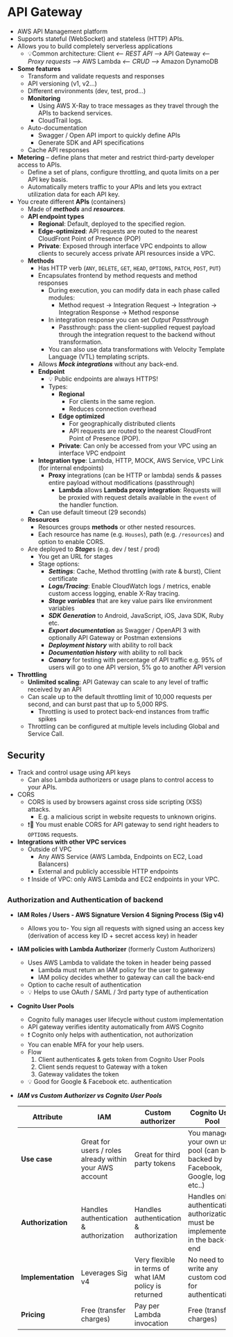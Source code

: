 # API Gateway

- AWS API Management platform
- Supports stateful (WebSocket) and stateless (HTTP) APIs.
- Allows you to build completely serverless applications
  - 💡Common architecture: Client *<-- REST API -->* API Gateway *<-- Proxy requests -->* AWS Lambda *<-- CRUD -->* Amazon DynamoDB
- **Some features**
  - Transform and validate requests and responses
  - API versioning (v1, v2...)
  - Different environments (dev, test, prod...)
  - **Monitoring**
    - Using AWS X-Ray to trace messages as they travel through the APIs to backend services.
    - CloudTrail logs.
  - Auto-documentation
    - Swagger / Open API import to quickly define APIs
    - Generate SDK and API specifications
  - Cache API responses
- **Metering** – define plans that meter and restrict third-party developer access to APIs.
  - Define a set of plans, configure throttling, and quota limits on a per API key basis.
  - Automatically meters traffic to your APIs and lets you extract utilization data for each API key.
- You create different **APIs** (containers)
  - Made of ***methods*** and ***resources***.
  - **API endpoint types**
    - **Regional**: Default, deployed to the specified region.
    - **Edge-optimized**: API requests are routed to the nearest CloudFront Point of Presence (POP)
    - **Private**: Exposed through interface VPC endpoints to allow clients to securely access private API resources inside a VPC.
  - **Methods**
    - Has HTTP verb (`ANY`, `DELETE`, `GET`, `HEAD`, `OPTIONS`, `PATCH`, `POST`, `PUT`)
    - Encapsulates frontend by method requests and method responses
      - During execution, you can modify data in each phase called modules:
        - Method request -> Integration Request -> Integration -> Integration Response -> Method response
      - In integration response you can set *Output Passthrough*
        - Passthrough: pass the client-supplied request payload through the integration request to the backend without transformation.
      - You can also use data transformations with  Velocity Template Language (VTL) templating scripts.
    - Allows ***Mock integrations*** without any back-end.
    - **Endpoint**
      - 💡 Public endpoints are always HTTPS!
      - Types:
        - **Regional**
          - For clients in the same region.
          - Reduces connection overhead
        - **Edge optimized**
          - For geographically distributed clients
          - API requests are routed to the nearest CloudFront Point of Presence (POP).
        - **Private**: Can only be accessed from your VPC using an interface VPC endpoint
    - **Integration type**: Lambda, HTTP, MOCK, AWS Service, VPC Link (for internal endpoints)
      - **Proxy** integrations (can be HTTP or lambda) sends & passes entire payload without modifications (passthrough)
        - **Lambda** allows **Lambda proxy integration**: Requests will be proxied with request details available in the `event` of the handler function.
    - Can use default timeout (29 seconds)
  - **Resources**
    - Resources groups **methods** or other nested resources.
    - Each resource has name (e.g. `Houses`), path (e.g. `/resources`) and option to enable CORS.
  - Are deployed to ***Stage***s (e.g. dev / test / prod)
    - You get an URL for stages
    - Stage options:
      - ***Settings***: Cache, Method throttling (with rate & burst), Client certificate
      - ***Logs/Tracing***: Enable CloudWatch logs / metrics, enable custom access logging, enable X-Ray tracing.
      - ***Stage variables*** that are key value pairs like environment variables
      - ***SDK Generation*** to Android, JavaScript, iOS, Java SDK, Ruby etc.
      - ***Export documentation*** as Swagger / OpenAPI 3 with optionally API Gateway or Postman extensions
      - ***Deployment history*** with ability to roll back
      - ***Documentation history*** with ability to roll back
      - ***Canary*** for testing with percentage of API traffic e.g. 95% of users will go to one API version, 5% go to another API version
- **Throttling**
  - **Unlimited scaling**: API Gateway can scale to any level of traffic received by an API
  - Can scale up to the default throttling limit of 10,000 requests per second, and can burst past that up to 5,000 RPS.
    - Throttling is used to protect back-end instances from traffic spikes
  - Throttling can be configured at multiple levels including Global and Service Call.

## Security

- Track and control usage using API keys
  - Can also Lambda authorizers or usage plans to control access to your APIs.
- CORS
  - CORS is used by browsers against cross side scripting (XSS) attacks.
    - E.g. a malicious script in website requests to unknown origins.
  - ❗📝 You must enable CORS for API gateway to send right headers to `OPTIONS` requests.
- **Integrations with other VPC services**
  - Outside of VPC
    - Any AWS Service (AWS Lambda, Endpoints on EC2, Load Balancers)
    - External and publicly accessible HTTP endpoints
  - ❗ Inside of VPC: only AWS Lambda and EC2 endpoints in your VPC.
  
### Authorization and Authentication of backend

- **IAM Roles / Users - AWS Signature Version 4 Signing Process (Sig v4)**
  - Allows you to- You sign all requests with signed using an access key (derivation of access key ID + secret access key) in header
- **IAM policies with Lambda Authorizer** (formerly Custom Authorizers)
  - Uses AWS Lambda to validate the token in header being passed
    - Lambda must return an IAM policy for the user to gateway
    - IAM policy decides whether to gateway can call the back-end
  - Option to cache result of authentication
  - 💡 Helps to use OAuth / SAML / 3rd party type of authentication
- **Cognito User Pools**
  - Cognito fully manages user lifecycle without custom implementation
  - API gateway verifies identity automatically from AWS Cognito
  - ❗ Cognito only helps with authentication, not authorization
  - You can enable MFA for your help users.
  - Flow
    1. Client authenticates & gets token from Cognito User Pools
    2. Client sends request to Gateway with a token
    3. Gateway validates the token
  - 💡 Good for Google & Facebook etc. authentication
- ***IAM vs Custom Authorizer vs Cognito User Pools***

  | Attribute | IAM | Custom authorizer | Cognito User Pool |
  | --------- | --- | ----------------- | ----------------- |
  | **Use case** | Great for users / roles already within your AWS account | Great for third party tokens | You manage your own user pool (can be backed by Facebook, Google, login etc..) |
  | **Authorization** | Handles authentication & authorization | Handles authentication & authorization | Handles only authentication, authorization must be implemented in the back-end |
  | **Implementation** | Leverages Sig v4 | Very flexible in terms of what IAM policy is returned | No need to write any custom code for authentication |
  | **Pricing** | Free (transfer charges) | Pay per Lambda invocation | Free (transfer charges) |
